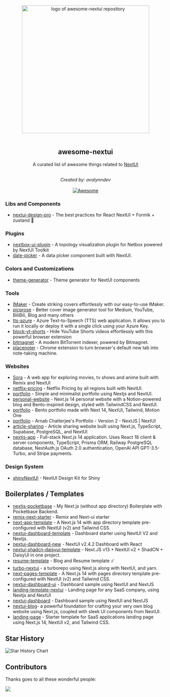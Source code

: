 <p align="center">
  <br>
  <img width="400" src="https://raw.githubusercontent.com/birobirobiro/awesome-shadcn-ui/64729b2c178e3fdcb42c0c7bf341bcde7ae502ea/assets/logo.svg" alt="logo of awesome-nextui repository">
  <br>
  <br>
</p>

<h2 align='center'>awesome-nextui</h2>

<p align='center'>
A curated list of awesome things related to <a href='https://nextui.org/' target="_blank">NextUI</a>
<br><br>

<p align='center'>
<i>Created by: avalynndev</i>
<br><br>

<a href='https://github.com/avalynndev/awesome-nextui/' target="_blank">
<img src='https://cdn.rawgit.com/sindresorhus/awesome/d7305f38d29fed78fa85652e3a63e154dd8e8829/media/badge.svg' alt='Awesome'>
</a>
</p>

### Libs and Components
- [nextui-design-pro](https://github.com/wangly19/nextui-design-pro) - The best practices for React NextUI + Formik + zustand 🚀

### Plugins
- [nextbox-ui-plugin](https://github.com/iDebugAll/nextbox-ui-plugin) - A topology visualization plugin for Netbox powered by NextUI Toolkit
- [date-picker](https://github.com/christophstach/nextui-date-picker) - A data picker component built with NextUI.

### Colors and Customizations
- [theme-generator](https://github.com/xylish7/nextui-theme-generator) - Theme generator for NextUI components

### Tools
- [IMaker](https://github.com/slince-zero/IMaker) - Create striking covers effortlessly with our easy-to-use IMaker.
- [picprose](https://github.com/jarronkot/picprose) - Better cover image generator tool for Medium, YouTube, BiliBili, Blog and many others
- [tts-azure](https://github.com/Femoon/tts-azure-web) - Azure Text-to-Speech (TTS) web application. It allows you to run it locally or deploy it with a single click using your Azure Key.
- [block-yt-shorts](https://github.com/probablyraging/hide-youtube-shorts) - Hide YouTube Shorts videos effortlessly with this powerful browser extension
- [bitmagnet](https://github.com/journey-ad/Bitmagnet-Next-Web) - A modern BitTorrent indexer, powered by Bitmagnet.
- [placenoter](https://github.com/sereneinserenade/placenoter) - Chrome extension to turn browser's default new tab into note-taking machine.

### Websites
- [Sora](https://github.com/Khanhtran47/Sora) - A web app for exploring movies, tv shows and anime built with Remix and NextUI
- [netflix-pricing](https://github.com/DyAxy/Netflix-Pricing) - Netflix Pricing by all regions built with NextUI.
- [portfolio](https://github.com/Siumauricio/portfolio) - Simple and minimalist portfolio using Nextjs and NextUI.
- [personal-website](https://github.com/itsEricWu/ericwu.me) - Next.js 14 personal website with a Notion-powered blog and Bento-inspired design, styled with TailwindCSS and NextUI.
- [portfolio](https://github.com/leoMirandaa/portfolio) - Bento portfolio made with Next 14, NextUI, Tailwind, Motion One
- [portfolio](https://github.com/arn4b/thecoolerportfolio-ver2) - Arnab Chatterjee's Portfolio - Version 2 - NextJS | NextUI
- [article-sharing](https://github.com/coopercodes/MediumNextJSSupabaseClone) - Article sharing website built using Next.js, TypeScript, Supabase, PostgreSQL, and NextUI
- [nextjs-app](https://github.com/yaseenmustapha/nextjs14-app) - Full-stack Next.js 14 application. Uses React 18 client & server components, TypeScript, Prisma ORM, Railway PostgreSQL database, NextAuth.js OAuth 2.0 authentication, OpenAI API GPT-3.5-Turbo, and Stripe payments.

### Design System
- [shinyNextUI](https://github.com/RinteRface/shinyNextUI) - NextUI Design Kit for Shiny

## Boilerplates / Templates
- [nextjs-pocketbase](https://github.com/ChristianSeelemann/nextjs-with-pocketbase) - My Next.js (without app directory) Boilerplate with Pocketbase Backend.
- [remix-next-starter](https://github.com/mzaien/remix-nextui-vercel) - Remix and Next-ui starter
- [next-app-template](https://github.com/nextui-org/next-app-template) - A Next.js 14 with app directory template pre-configured with NextUI (v2) and Tailwind CSS.
- [nextui-dashboard-template](https://github.com/Siumauricio/nextui-dashboard-template) - Dashboard starter using NextUI V2 and Nextjs.
- [nextui-dashboard-new](https://github.com/aryankholqi/nextUI-Dashboard) - NextUI v2.4.2 Dashboard with React
- [nextui-shadcn-daisyui-template](https://github.com/TamjidAhmed10/nextui_shadcn_daisyui_template) - Next.JS v13 + NextUI v2 + ShadCN + DaisyUI in one project.
- [resume-template](https://github.com/hyesungoh/comet-land) - Blog and Resume template ☄️
- [turbo-nextui](https://github.com/godkingjay/turbo-nextui-starter) - a turborepo using Next.js along with NextUI, and yarn.
- [next-pages-template](https://github.com/nextui-org/next-pages-template) - A Next.js 14 with pages directory template pre-configured with NextUI (v2) and Tailwind CSS.
- [nextui-dashboard-ui](https://github.com/samuel0530/nextui-dashboard) - Dashboard sample using NextUI and NextJS
- [landing-template-nextui](https://github.com/Siumauricio/landing-template-nextui) - Landing page for any SaaS company, using Nextjs and NextUI
- [nextui-dashboard](https://github.com/chris-trapstar/nextui-dashboard) - Dashboard sample using NextUI and NextJS
- [nextui-blog](https://github.com/sametcn99/nextui-blog-template)- a powerful foundation for crafting your very own blog website using Next.js, coupled with sleek UI components from NextUI. 
- [landing-page](https://github.com/gonzalochale/nextui-saas-landing-template) - Starter template for SaaS applications landing page using Next.js 14, NextUI v2, and Tailwind CSS.

## Star History

<picture>
  <source media="(prefers-color-scheme: dark)" srcset="https://api.star-history.com/svg?repos=avalynndev/awesome-nextui&type=Date&theme=dark" />
  <source media="(prefers-color-scheme: light)" srcset="https://api.star-history.com/svg?repos=avalynndev/awesome-nextui&type=Date" />
  <img alt="Star History Chart" src="https://api.star-history.com/svg?repos=avalynndev/awesome-nextui&type=Date" />
</picture>

## Contributors

Thanks goes to all these wonderful people:

<a href="https://github.com/avalynndev/awesome-nextui/graphs/contributors">
  <img src="https://contrib.rocks/image?repo=avalynndev/awesome-nextui" />
</a>
